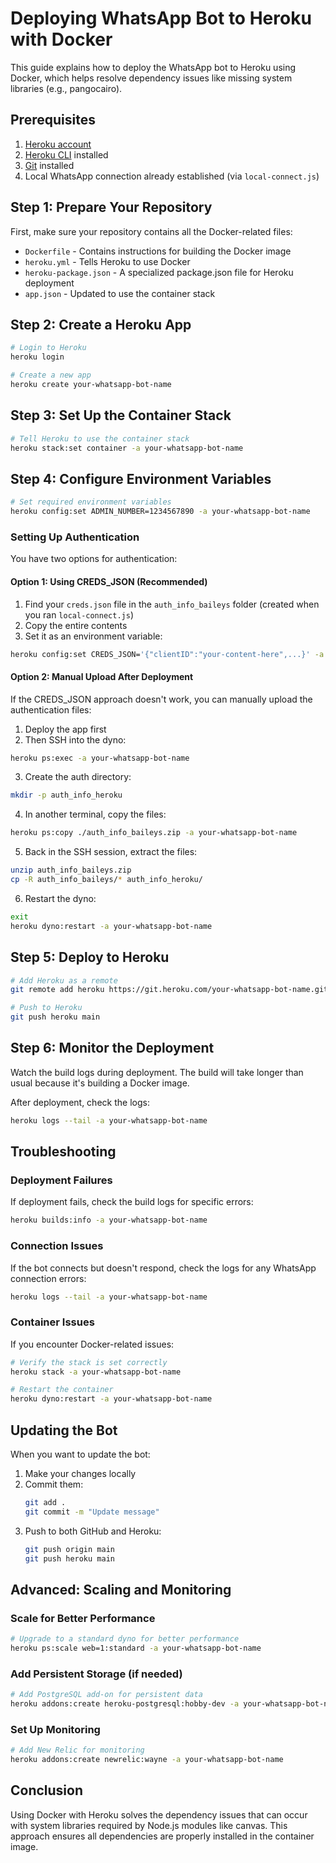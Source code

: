 # Deploying WhatsApp Bot to Heroku with Docker

This guide explains how to deploy the WhatsApp bot to Heroku using Docker, which helps resolve dependency issues like missing system libraries (e.g., pangocairo).

## Prerequisites

1. [Heroku account](https://signup.heroku.com/)
2. [Heroku CLI](https://devcenter.heroku.com/articles/heroku-cli) installed
3. [Git](https://git-scm.com/) installed
4. Local WhatsApp connection already established (via `local-connect.js`)

## Step 1: Prepare Your Repository

First, make sure your repository contains all the Docker-related files:

* `Dockerfile` - Contains instructions for building the Docker image
* `heroku.yml` - Tells Heroku to use Docker
* `heroku-package.json` - A specialized package.json file for Heroku deployment
* `app.json` - Updated to use the container stack

## Step 2: Create a Heroku App

```bash
# Login to Heroku
heroku login

# Create a new app
heroku create your-whatsapp-bot-name
```

## Step 3: Set Up the Container Stack

```bash
# Tell Heroku to use the container stack
heroku stack:set container -a your-whatsapp-bot-name
```

## Step 4: Configure Environment Variables

```bash
# Set required environment variables
heroku config:set ADMIN_NUMBER=1234567890 -a your-whatsapp-bot-name
```

### Setting Up Authentication

You have two options for authentication:

#### Option 1: Using CREDS_JSON (Recommended)

1. Find your `creds.json` file in the `auth_info_baileys` folder (created when you ran `local-connect.js`)
2. Copy the entire contents
3. Set it as an environment variable:

```bash
heroku config:set CREDS_JSON='{"clientID":"your-content-here",...}' -a your-whatsapp-bot-name
```

#### Option 2: Manual Upload After Deployment

If the CREDS_JSON approach doesn't work, you can manually upload the authentication files:

1. Deploy the app first
2. Then SSH into the dyno:

```bash
heroku ps:exec -a your-whatsapp-bot-name
```

3. Create the auth directory:

```bash
mkdir -p auth_info_heroku
```

4. In another terminal, copy the files:

```bash
heroku ps:copy ./auth_info_baileys.zip -a your-whatsapp-bot-name
```

5. Back in the SSH session, extract the files:

```bash
unzip auth_info_baileys.zip
cp -R auth_info_baileys/* auth_info_heroku/
```

6. Restart the dyno:

```bash
exit
heroku dyno:restart -a your-whatsapp-bot-name
```

## Step 5: Deploy to Heroku

```bash
# Add Heroku as a remote
git remote add heroku https://git.heroku.com/your-whatsapp-bot-name.git

# Push to Heroku
git push heroku main
```

## Step 6: Monitor the Deployment

Watch the build logs during deployment. The build will take longer than usual because it's building a Docker image.

After deployment, check the logs:

```bash
heroku logs --tail -a your-whatsapp-bot-name
```

## Troubleshooting

### Deployment Failures

If deployment fails, check the build logs for specific errors:

```bash
heroku builds:info -a your-whatsapp-bot-name
```

### Connection Issues

If the bot connects but doesn't respond, check the logs for any WhatsApp connection errors:

```bash
heroku logs --tail -a your-whatsapp-bot-name
```

### Container Issues

If you encounter Docker-related issues:

```bash
# Verify the stack is set correctly
heroku stack -a your-whatsapp-bot-name

# Restart the container
heroku dyno:restart -a your-whatsapp-bot-name
```

## Updating the Bot

When you want to update the bot:

1. Make your changes locally
2. Commit them:
   ```bash
   git add .
   git commit -m "Update message"
   ```
3. Push to both GitHub and Heroku:
   ```bash
   git push origin main
   git push heroku main
   ```

## Advanced: Scaling and Monitoring

### Scale for Better Performance

```bash
# Upgrade to a standard dyno for better performance
heroku ps:scale web=1:standard -a your-whatsapp-bot-name
```

### Add Persistent Storage (if needed)

```bash
# Add PostgreSQL add-on for persistent data
heroku addons:create heroku-postgresql:hobby-dev -a your-whatsapp-bot-name
```

### Set Up Monitoring

```bash
# Add New Relic for monitoring
heroku addons:create newrelic:wayne -a your-whatsapp-bot-name
```

## Conclusion

Using Docker with Heroku solves the dependency issues that can occur with system libraries required by Node.js modules like canvas. This approach ensures all dependencies are properly installed in the container image.